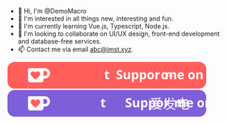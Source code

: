 - 👋 Hi, I'm @DemoMacro
- 👀 I'm interested in all things new, interesting and fun.
- 🌱 I'm currently learning Vue.js, Typescript, Node.js.
- 💞️ I'm looking to collaborate on UI/UX design, front-end development and database-free services.
- 📫 Contact me via email [abc@imst.xyz](mailto:abc@imst.xyz).

[![ko-fi](githubbutton_ko-fi.svg)](https://ko-fi.com/demomacro)
[![afdian](githubbutton_afdian.svg)](https://afdian.net/@DemoMacro)
